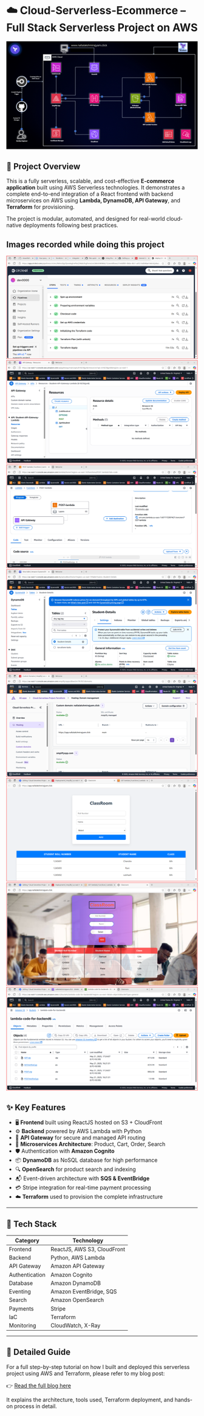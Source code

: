 # ☁️ Cloud-Serverless-Ecommerce – Full Stack Serverless Project on AWS

![AWS Architecture Diagram](Images/serverless.png)

## 🧾 Project Overview

This is a fully serverless, scalable, and cost-effective **E-commerce application** built using AWS Serverless technologies. It demonstrates a complete end-to-end integration of a React frontend with backend microservices on AWS using **Lambda, DynamoDB, API Gateway**, and **Terraform** for provisioning.

The project is modular, automated, and designed for real-world cloud-native deployments following best practices.

## Images recorded while doing this project

![Circi Window 1](Images/01.Circi_window.png)
![Image 3](Images/03.png)
![Image 4](Images/04.png)
![Image 5](Images/05.png)
![Image 6](Images/06.png)
![Image 7](Images/07.png)
![Image 8](Images/08.png)
![Image 9](Images/09.png)

## ✨ Key Features

- 🖥️ **Frontend** built using ReactJS hosted on S3 + CloudFront
- ⚙️ **Backend** powered by AWS Lambda with Python
- 🔌 **API Gateway** for secure and managed API routing
- 🧠 **Microservices Architecture**: Product, Cart, Order, Search
- 🛡️ Authentication with **Amazon Cognito**
- 📦 **DynamoDB** as NoSQL database for high performance
- 🔍 **OpenSearch** for product search and indexing
- 📬 Event-driven architecture with **SQS & EventBridge**
- 💳 Stripe integration for real-time payment processing
- ☁️ **Terraform** used to provision the complete infrastructure

---

## 🔧 Tech Stack

| Category      | Technology                      |
|---------------|----------------------------------|
| Frontend      | ReactJS, AWS S3, CloudFront      |
| Backend       | Python, AWS Lambda               |
| API Gateway   | Amazon API Gateway               |
| Authentication| Amazon Cognito                   |
| Database      | Amazon DynamoDB                  |
| Eventing      | Amazon EventBridge, SQS          |
| Search        | Amazon OpenSearch                |
| Payments      | Stripe                           |
| IaC           | Terraform                        |
| Monitoring    | CloudWatch, X-Ray                |

---
## 📖 Detailed Guide

For a full step-by-step tutorial on how I built and deployed this serverless project using AWS and Terraform, please refer to my blog post:

👉 [Read the full blog here]( https://blog.nallalakshmirajyam.click)

It explains the architecture, tools used, Terraform deployment, and hands-on process in detail.





